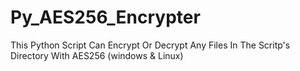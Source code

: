 # Py_AES256_Encrypter
This Python Script Can Encrypt Or Decrypt Any Files In The Scritp's Directory With AES256 (windows &amp; Linux)
